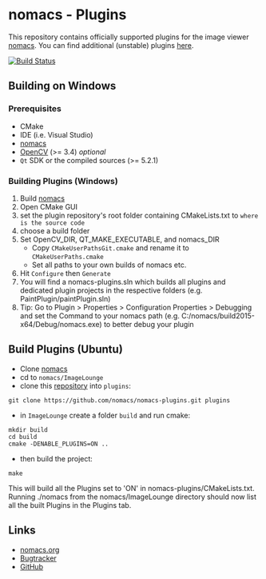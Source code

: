 # nomacs - Plugins

This repository contains officially supported plugins for the image viewer [nomacs](https://github.com/nomacs/nomacs). You can find additional (unstable) plugins [here](https://github.com/diemmarkus/nomacs-plugins).

[![Build Status](https://travis-ci.org/nomacs/nomacs-plugins.svg?branch=master)](https://travis-ci.org/nomacs/nomacs-plugins)

## Building on Windows

### Prerequisites

- CMake
- IDE (i.e. Visual Studio)
- [nomacs](https://github.com/nomacs/nomacs)
- [OpenCV](https://github.com/TUWien/opencv) (>= 3.4) _optional_
- `Qt` SDK or the compiled sources (>= 5.2.1)

### Building Plugins (Windows)

1. Build [nomacs](https://github.com/nomacs/nomacs)
2. Open CMake GUI
3. set the plugin repository's root folder containing CMakeLists.txt to `where is the source code`
4. choose a build folder
5. Set OpenCV_DIR, QT_MAKE_EXECUTABLE, and nomacs_DIR
    - Copy `CMakeUserPathsGit.cmake` and rename it to `CMakeUserPaths.cmake`
    - Set all paths to your own builds of nomacs etc.
6. Hit `Configure` then `Generate`
7. You will find a nomacs-plugins.sln which builds all plugins and dedicated plugin projects in the respective folders (e.g. PaintPlugin/paintPlugin.sln)
8. Tip: Go to Plugin > Properties > Configuration Properties > Debugging and set the Command to your nomacs path (e.g. C:/nomacs/build2015-x64/Debug/nomacs.exe) to better debug your plugin

## Build Plugins (Ubuntu)

- Clone [nomacs](https://github.com/nomacs/nomacs.git)
- cd to `nomacs/ImageLounge`
- clone this [repository](https://github.com/nomacs/nomacs-plugins.git) into `plugins`:
````terminal
git clone https://github.com/nomacs/nomacs-plugins.git plugins
````
- in `ImageLounge` create a folder `build` and run cmake:
````
mkdir build
cd build
cmake -DENABLE_PLUGINS=ON ..
````
- then build the project:
````terminal
make
````

This will build all the Plugins set to 'ON' in nomacs-plugins/CMakeLists.txt. Running ./nomacs from the nomacs/ImageLounge directory should now list all the built Plugins in the Plugins tab.


## Links

- [nomacs.org](http://nomacs.org)
- [Bugtracker](https://github.com/nomacs/nomacs-plugins/issues)
- [GitHub](https://github.com/nomacs)
